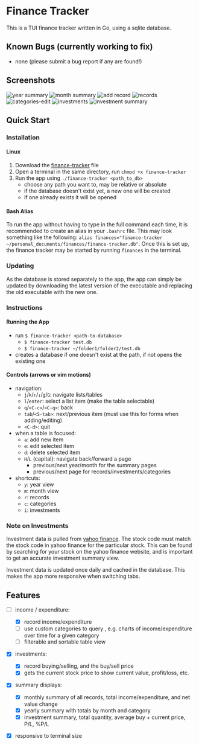 # Finance Tracker

This is a TUI finance tracker written in Go, using a sqlite database.

## Known Bugs (currently working to fix)

- none (please submit a bug report if any are found!)

## Screenshots

![year summary](screenshots/year-summary.png)
![month summary](screenshots/month-summary.png)
![add record](screenshots/month-summary-add.png)
![records](screenshots/records.png)
![categories-edit](screenshots/categories-edit.png)
![investments](screenshots/investments.png)
![investment summary](screenshots/investment-summary.png)

## Quick Start

### Installation

#### Linux

1. Download the [finance-tracker](./finance-tracker) file
2. Open a terminal in the same directory, run `chmod +x finance-tracker`
3. Run the app using `./finance-tracker <path_to_db>`
    - choose any path you want to, may be relative or absolute
    - if the database doesn't exist yet, a new one will be created
    - if one already exists it will be opened

#### Bash Alias

To run the app without having to type in the full command each time, it is recommended to create an alias in your `.bashrc` file. This may look something like the following: `alias finances="finance-tracker ~/personal_documents/finances/finance-tracker.db"`. Once this is set up, the finance tracker may be started by running `finances` in the terminal.

### Updating

As the database is stored separately to the app, the app can simply be updated by downloading the latest version of the executable and replacing the old executable with the new one.

### Instructions

#### Running the App

- run `$ finance-tracker <path-to-database>`
    - `$ finance-tracker test.db`
    - `$ finance-tracker ~/folder1/folder2/test.db`
- creates a database if one doesn't exist at the path, if not opens the existing one

#### Controls (arrows or vim motions)

- navigation:
    - `j`/`k`/`↑`/`↓`/`g`/`G`: navigate lists/tables
    - `l`/`enter`: select a list item (make the table selectable)
    - `q`/`<C-c>`/`<C-q>`: back
    - `tab`/`<S-tab>`: next/previous item (must use this for forms when adding/editing)
    - `<C-d>`: quit
- when a table is focused:
    - `a`: add new item
    - `e`: edit selected item
    - `d`: delete selected item
    - `H`/`L` (capital): navigate back/forward a page
        - previous/next year/month for the summary pages
        - previous/next page for records/investments/categories
- shortcuts:
    - `y`: year view
    - `m`: month view
    - `r`: records
    - `c`: categories
    - `i`: investments

### Note on Investments

Investment data is pulled from [yahoo finance](https://au.finance.yahoo.com/). The stock code must match the stock code in yahoo finance for the particular stock. This can be found by searching for your stock on the yahoo finance website, and is important to get an accurate investment summary view.

Investment data is updated once daily and cached in the database. This makes the app more responsive when switching tabs.

## Features

- [ ] income / expenditure:
	- [X] record income/expenditure
	- [ ] use custom categories to query , e.g. charts of income/expenditure over time for a given category
	- [ ] filterable and sortable table view
- [X] investments:
	- [X] record buying/selling, and the buy/sell price
	- [X] gets the current stock price to show current value, profit/loss, etc.
- [X] summary displays:
	- [X] monthly summary of all records, total income/expenditure, and net value change
	- [X] yearly summary with totals by month and category
	- [X] investment summary, total quantity, average buy + current price, P/L, %P/L
- [X] responsive to terminal size

